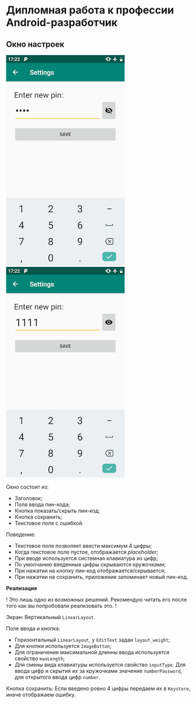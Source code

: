 # Дипломная работа к профессии Android-разработчик

## Окно настроек

![enter pin](../images/new_pin_hidden.png)
![enter pin](../images/new_pin_shown.png)

Окно состоит из:
* Заголовок;
* Поля ввода пин-кода;
* Кнопка показать/скрыть пин-код;
* Кнопка сохранить;
* Текстовое поле с ошибкой.

Поведение:
* Текстовое поле позволяет ввести максимум 4 цифры;
* Когда текстовое поле пустое, отображается _placeholder_;
* При вводе используется системная клавиатура из цифр;
* По умолчанию введенные цифры скрываются кружочками;
* При нажатии на кнопку пин-код отображается/скрывается;
* При нажатии на сохранить, приложение запоминает новый пин-код.

**Реализация**

! Это лишь одно из возможных решений. Рекомендую читать его после того как вы попробовали реализовать это. !

Экран:
Вертикальный `LinearLayout`.

Поле ввода и кнопка:
* Горизонтальный `LinearLayout`, у `EditText` задан `layout_weight`;
* Для кнопки используется `ImageButton`;
* Для ограничения максимальной длинны ввода используется свойство `maxLength`;
* Для смены вида клавиатуры используется свойство `inputType`. Для ввода цифр и скрытия их за кружочками значение `numberPassword`, для открытого ввода цифр `number`.

Кнопка сохранить:
Если введено ровно 4 цифры передаем их в `Keystore`, иначе отображаем ошибку.
